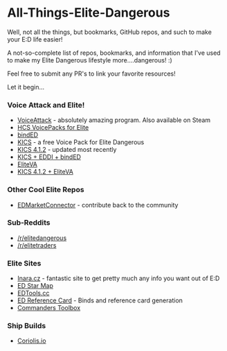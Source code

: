 # All-Things-Elite-Dangerous
Well, not all the things, but bookmarks, GitHub repos, and such to make your E:D life easier!

A not-so-complete list of repos, bookmarks, and information that I've used to make my Elite Dangerous lifestyle more....dangerous! :)

Feel free to submit any PR's to link your favorite resources!

Let it begin...


### Voice Attack and Elite!

- [VoiceAttack](https://voiceattack.com/Default.aspx) - absolutely amazing program. Also available on Steam
- [HCS VoicePacks for Elite](https://www.hcsvoicepacks.com/collections/elite-dangerous)
- [bindED](https://github.com/alterNERDtive/bindED)
- [KICS](https://github.com/mwerle/KICS) - a free Voice Pack for Elite Dangerous
- [KICS 4.1.2](https://github.com/UseLessUK/KICS-4.1.2) - updated most recently
- [KICS + EDDI + bindED](https://github.com/UseLessUK/KICS-EDDI-bindED)
- [EliteVA](https://github.com/Somfic/EliteVA)
- [KICS 4.1.2 + EliteVA](https://github.com/UseLessUK/KICS-EliteVA)

### Other Cool Elite Repos

- [EDMarketConnector](https://github.com/EDCD/EDMarketConnector) - contribute back to the community
  
### Sub-Reddits

- [/r/elitedangerous](https://www.reddit.com/r/EliteDangerous/)
- [/r/elitetraders](https://www.reddit.com/r/EliteTraders/)

### Elite Sites

- [Inara.cz](https://inara.cz/elite/news/) - fantastic site to get pretty much any info you want out of E:D
- [ED Star Map](https://www.edsm.net)
- [EDTools.cc](https://edtools.cc)
- [ED Reference Card](https://www.edrefcard.info) - Binds and reference card generation
- [Commanders Toolbox](https://cmdrs-toolbox.com)

### Ship Builds

- [Coriolis.io](https://coriolis.io)
